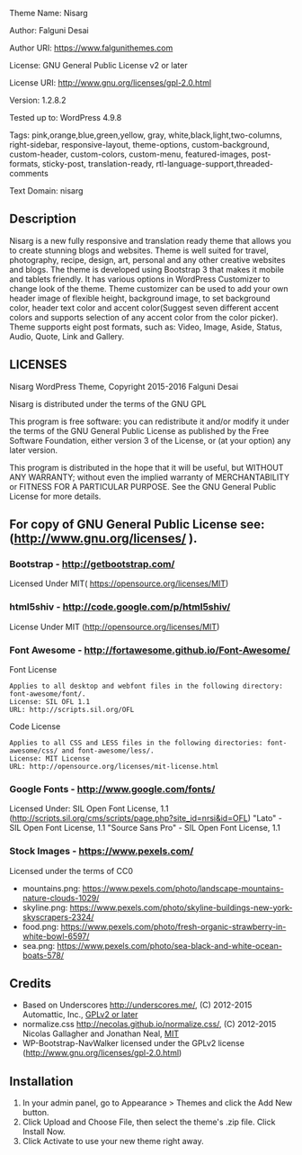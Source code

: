 Theme Name: Nisarg

Author: Falguni Desai

Author URI: https://www.falgunithemes.com

License: GNU General Public License v2 or later

License URI: http://www.gnu.org/licenses/gpl-2.0.html

Version: 1.2.8.2

Tested up to: WordPress 4.9.8

Tags: pink,orange,blue,green,yellow, gray, white,black,light,two-columns, right-sidebar, responsive-layout, theme-options, custom-background, custom-header, custom-colors, custom-menu, featured-images,  post-formats, sticky-post, translation-ready, rtl-language-support,threaded-comments

Text Domain: nisarg



## Description

Nisarg is a new fully responsive and translation ready theme that allows you to create stunning blogs and websites. Theme is well suited for travel, photography, recipe, design, art, personal and any other creative websites and blogs. The theme is developed using Bootstrap 3 that makes it mobile and tablets friendly.  It has various options in WordPress Customizer to change look of the theme. Theme customizer can be used to add your own header image of flexible height, background image, to set background color, header text color and accent color(Suggest seven different accent colors and supports selection of any accent color from the color picker).  Theme supports eight post formats, such as: Video, Image, Aside, Status, Audio, Quote, Link and Gallery. 

## LICENSES

Nisarg WordPress Theme, Copyright 2015-2016 Falguni Desai

Nisarg is distributed under the terms of the GNU GPL

This program is free software: you can redistribute it and/or modify
it under the terms of the GNU General Public License as published by
the Free Software Foundation, either version 3 of the License, or
(at your option) any later version.

This program is distributed in the hope that it will be useful,
but WITHOUT ANY WARRANTY; without even the implied warranty of
MERCHANTABILITY or FITNESS FOR A PARTICULAR PURPOSE.  See the
GNU General Public License for more details.

## For copy of GNU General Public License see: (http://www.gnu.org/licenses/ ).

### Bootstrap - http://getbootstrap.com/

Licensed Under MIT( https://opensource.org/licenses/MIT)

### html5shiv - http://code.google.com/p/html5shiv/

License Under MIT (http://opensource.org/licenses/MIT)

### Font Awesome - http://fortawesome.github.io/Font-Awesome/

Font License

    Applies to all desktop and webfont files in the following directory: font-awesome/font/.
    License: SIL OFL 1.1
    URL: http://scripts.sil.org/OFL

Code License

    Applies to all CSS and LESS files in the following directories: font-awesome/css/ and font-awesome/less/.
    License: MIT License
    URL: http://opensource.org/licenses/mit-license.html

### Google Fonts - http://www.google.com/fonts/

Licensed Under: SIL Open Font License, 1.1 (http://scripts.sil.org/cms/scripts/page.php?site_id=nrsi&id=OFL)
"Lato" - SIL Open Font License, 1.1 
"Source Sans Pro" -	SIL Open Font License, 1.1 

### Stock Images - https://www.pexels.com/

Licensed under the terms of CC0
* mountains.png: https://www.pexels.com/photo/landscape-mountains-nature-clouds-1029/
* skyline.png: https://www.pexels.com/photo/skyline-buildings-new-york-skyscrapers-2324/
* food.png: https://www.pexels.com/photo/fresh-organic-strawberry-in-white-bowl-6597/
* sea.png: https://www.pexels.com/photo/sea-black-and-white-ocean-boats-578/

## Credits

* Based on Underscores http://underscores.me/, (C) 2012-2015 Automattic, Inc., [GPLv2 or later](https://www.gnu.org/licenses/gpl-2.0.html)
* normalize.css http://necolas.github.io/normalize.css/, (C) 2012-2015 Nicolas Gallagher and Jonathan Neal, [MIT](http://opensource.org/licenses/MIT)
* WP-Bootstrap-NavWalker licensed under the GPLv2 license (http://www.gnu.org/licenses/gpl-2.0.html)

## Installation
	
1. In your admin panel, go to Appearance > Themes and click the Add New button.
2. Click Upload and Choose File, then select the theme's .zip file. Click Install Now.
3. Click Activate to use your new theme right away.

